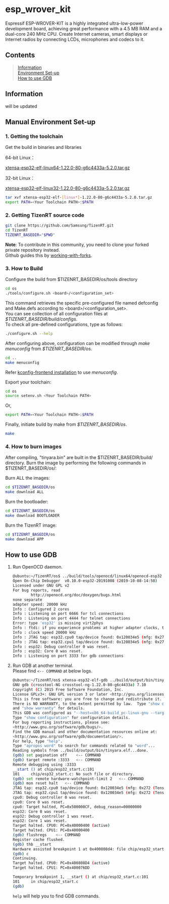 # esp_wrover_kit

Espressif ESP-WROVER-KIT is a highly integrated ultra-low-power development board, 
achieving great performance with a 4.5 MB RAM and a dual-core 240 MHz CPU. Create 
Internet cameras, smart displays or Internet radios by connecting LCDs, microphones 
and codecs to it.

## Contents

> [Information](#information)  
> [Environment Set-up](#environment-set-up)  
> [How to use GDB](#how-to-use-gdb)  

## Information

will be updated

## Manual Environment Set-up

### 1. Getting the toolchain
Get the build in binaries and libraries

64-bit Linux：

[xtensa-esp32-elf-linux64-1.22.0-80-g6c4433a-5.2.0.tar.gz](https://dl.espressif.com/dl/xtensa-esp32-elf-linux64-1.22.0-80-g6c4433a-5.2.0.tar.gz)

32-bit Linux：

[xtensa-esp32-elf-linux32-1.22.0-80-g6c4433a-5.2.0.tar.gz](https://dl.espressif.com/dl/xtensa-esp32-elf-linux32-1.22.0-80-g6c4433a-5.2.0.tar.gz)

```bash
tar xvf xtensa-esp32-elf-[linux*]-1.22.0-80-g6c4433a-5.2.0.tar.gz
export PATH=<Your Toolchain PATH>:$PATH
```

### 2. Getting TizenRT source code

```bash
git clone https://github.com/Samsung/TizenRT.git
cd TizenRT
TIZENRT_BASEDIR="$PWD"
```
**Note**: To contribute in this community, you need to clone your forked private repository instead.  
          Github guides this by [working-with-forks](https://help.github.com/articles/working-with-forks).

### 3. How to Build

Configure the build from $TIZENRT_BASEDIR/os/tools directory

```bash
cd os
./tools/configure.sh <board>/<configuration_set>
```

This command retrieves the specific pre-configured file named defconfig and Make.defs according to \<board\>/\<configuration_set\>.  
You can see collection of all configuration files at *$TIZENRT_BASEDIR/build/configs*.  
To check all pre-defined configurations, type as follows:

```bash
./configure.sh --help
```

After configuring above, configuration can be modified through *make menuconfig* from *$TIZENRT_BASEDIR/os*.

```bash
cd ..
make menuconfig
```

Refer [kconfig-frontend installation](docs/HowtoInstallKconfigFrontend.md) to use *menuconfig*.

Export your toolchain:

```bash
cd os
source setenv.sh <Your Toolchain PATH>
```
Or, 

```bash
export PATH=<Your Toolchain PATH>:$PATH
```

Finally, initiate build by make from *$TIZENRT_BASEDIR/os*.
```bash
make
```

### 4. How to burn images

After compiling,  "tinyara.bin" are built in the $TIZENRT_BASEDIR/build/ directory.
Burn the image by performing the following commands in $TIZENRT_BASEDIR/os/:

Burn ALL the images:

 ```bash
cd $TIZENRT_BASEDIR/os
make download ALL
```

Burn the bootloader:

 ```bash
cd $TIZENRT_BASEDIR/os
make download BOOTLOADER
```

Burn the TizenRT image:

 ```bash
cd $TIZENRT_BASEDIR/os
make download APP
```

## How to use GDB

1. Run OpenOCD daemon.

    ```bash
    @ubuntu:~/TizenRT/os$ ../build/tools/openocd/linux64/openocd-esp32 -s ../build/configs/esp_wrover_kit/scripts -f esp32.cfg
    Open On-Chip Debugger  v0.10.0-esp32-20191008 (2019-10-08-14:50)
    Licensed under GNU GPL v2
    For bug reports, read
            http://openocd.org/doc/doxygen/bugs.html
    none separate
    adapter speed: 20000 kHz
    Info : Configured 2 cores
    Info : Listening on port 6666 for tcl connections
    Info : Listening on port 4444 for telnet connections
    Error: type 'esp32' is missing virt2phys
    Info : ftdi: if you experience problems at higher adapter clocks, try the command "ftdi_tdo_sample_edge falling"
    Info : clock speed 20000 kHz
    Info : JTAG tap: esp32.cpu0 tap/device found: 0x120034e5 (mfg: 0x272 (Tensilica), part: 0x2003, ver: 0x1)
    Info : JTAG tap: esp32.cpu1 tap/device found: 0x120034e5 (mfg: 0x272 (Tensilica), part: 0x2003, ver: 0x1)
    Info : esp32: Debug controller 0 was reset.
    Info : esp32: Core 0 was reset.
    Info : Listening on port 3333 for gdb connections
    ```

2. Run GDB at another terminal.  
    Please find ```<-- COMMAND``` at below logs.

    ```bash
    @ubuntu:~/TizenRT/os$ xtensa-esp32-elf-gdb ../build/output/bin/tinyara.elf   <-- COMMAND
    GNU gdb (crosstool-NG crosstool-ng-1.22.0-80-g6c4433a) 7.10
    Copyright (C) 2015 Free Software Foundation, Inc.
    License GPLv3+: GNU GPL version 3 or later <http://gnu.org/licenses/gpl.html>
    This is free software: you are free to change and redistribute it.
    There is NO WARRANTY, to the extent permitted by law.  Type "show copying"
    and "show warranty" for details.
    This GDB was configured as "--host=x86_64-build_pc-linux-gnu --target=xtensa-esp32-elf".
    Type "show configuration" for configuration details.
    For bug reporting instructions, please see:
    <http://www.gnu.org/software/gdb/bugs/>.
    Find the GDB manual and other documentation resources online at:
    <http://www.gnu.org/software/gdb/documentation/>.
    For help, type "help".
    Type "apropos word" to search for commands related to "word"...
    Reading symbols from ../build/output/bin/tinyara.elf...done.
    (gdb) set pagination off    <-- COMMAND
    (gdb) target remote :3333   <-- COMMAND
    Remote debugging using :3333
    __start () at chip/esp32_start.c:101
    101     chip/esp32_start.c: No such file or directory.
    (gdb) set remote hardware-watchpoint-limit 2   <-- COMMAND
    (gdb) mon reset halt   <-- COMMAND
    JTAG tap: esp32.cpu0 tap/device found: 0x120034e5 (mfg: 0x272 (Tensilica), part: 0x2003, ver: 0x1)
    JTAG tap: esp32.cpu1 tap/device found: 0x120034e5 (mfg: 0x272 (Tensilica), part: 0x2003, ver: 0x1)
    cpu0: Debug controller 0 was reset.
    cpu0: Core 0 was reset.
    cpu0: Target halted, PC=0x500000CF, debug_reason=00000000
    esp32: Core 0 was reset.
    esp32: Debug controller 1 was reset.
    esp32: Core 1 was reset.
    Target halted. CPU0: PC=0x40000400 (active)
    Target halted. CPU1: PC=0x40000400
    (gdb) flushregs    <-- COMMAND
    Register cache flushed.
    (gdb) thb __start
    Hardware assisted breakpoint 1 at 0x400808d4: file chip/esp32_start.c, line 101.
    (gdb) c
    Continuing.
    Target halted. CPU0: PC=0x400808D4 (active)
    Target halted. CPU1: PC=0x400076DD

    Temporary breakpoint 1, __start () at chip/esp32_start.c:101
    101     in chip/esp32_start.c
    (gdb)
    ```

    ```help``` will help you to find GDB commands.
